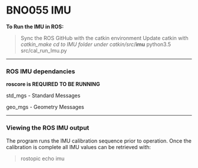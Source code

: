 # BNO055 IMU

**To Run the IMU in ROS:**
>Sync the ROS GitHub with the catkin environment
>Update catkin with *catkin_make*
>*cd to IMU folder under catkin/src*/**imu**
>python3.5 src/cal_run_Imu.py

--------------------------------------------------------
### ROS IMU dependancies

**roscore is REQUIRED TO BE RUNNING**

std_mgs - Standard Messages

geo_mgs - Geometry Messages

--------------------------------------------------------

### Viewing the ROS IMU output

The program runs the IMU calibration sequence prior to operation. Once the calibration is complete all IMU values can be retrieved with:

>rostopic echo imu
